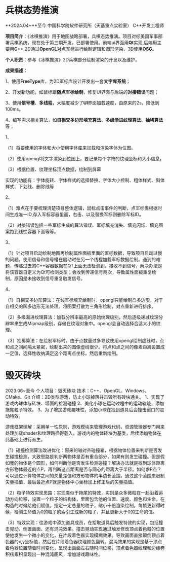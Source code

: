 # 兵棋态势推演

**2024.04~**至今       中国科学院软件研究所（天基重点实验室）    C++开发工程师

**项目简介**：《冰棋推演》用于地图战略部署，兵棋态势推演。项目对标美国军事部署兵棋系统，现在处于第三期开发，已部署使用。前端ui界面用**Qt**实现,后端用主要用**C++**,2D通过**OpenGL**对点军标进行绘制逻辑和图形渲染，3D使用**OSG**。

**个人职责**：参与《冰棋推演》2D兵棋部分绘制渲染的开发以及维护。

**成果描述：**

1、使用**FreeType**库，为2D军标库设计开发出一套**文字库系统**；

2、开发新功能，如鼠标跟**随点军标绘制**，修复UI界面与后端的**对接错误**问题；

3、使用**信号槽**、**多线程**，大幅度减少了**UI**界面加载速度，由原来的2s，降低到100ms。

4、编写需求相关算法，如**自相交多边形填充算法**、**多级渐进纹理算法**、**抽稀算法**等；



1、

（1）将要使用的字体和大小使用字体库来加载和渲染字体为位图。

（2）使用opengl将文字渲染到位图上，要记录每个字符的纹理坐标和大小信息。

（3）根据位置、纹理坐标顶点数据，绘制到屏幕

实现的功能有：字体旋转、字体样式的选择替换、字体大小控制、粗体样式、斜体样式、下划线、删除线等

2、

（1）难点在于要梳理清楚项目整体逻辑，鼠标点击事件的判断，点军标类根据时间生成唯一ID,存入军标容器里面，右击、以及替换军标则删除军标ID。

（2）对接错误包括一些军标生成的算法错误、军标填充消失、填充闪烁、填充图案跑到线性容器下面等等。

3、

（1）针对项目启动绘制地图再绘制属性面板里面的军标数据，导致项目启动过慢的问题，使用信号和信号槽在启动时在另一个线程加载军标数据绘制。遇到的难题，传递过去的C++容器数据在QT上面无法检测到，接收不到信号，解决办法是将该容器自定义为Qt可检测类型；会收到传递信号两次，导致属性面板重复绘制，原因是未接收到信号重复触发信号。

4、

（1）自相交多边形算法：在线军标填充绘制时，opengl只能绘制凸多边形，对于自相交的凹多边形无法处理。将图案打散为三角形绘制，对点重新进行排序。

（2）多级渐进纹理算法：加载分辨率最高的原始纹理级别，然后逐级递减纹理分辨率来生成Mipmap级别，存储在纹理对象中。opengl会自动选择合适大小的纹理。

（3）抽稀算法：在绘制军标时，由于点数量过多导致使用opengl绘制虚线时，点和点之间间隔太紧密，绘制出来的图像虚线很少。将点和点之间的像素距离设置成一定值，选择性收纳满足这个距离点坐标。然后重新绘制。

# 毁灭砖块

2023.06~至今          个人项目：毁灭砖块          技术：C++、OpenGL、Windows、CMake、Git
介绍：2D类型游戏，防止小球掉落并击毁所有砖块通关。
1、实现了游戏内球体与砖块、墙面的检测碰撞
2、美化小球在运动过程中的运动轨迹，添加拖尾粒子特效。
3、为了增加游戏趣味性，添加小球在捡到道具后会撞击窗口的震动特效。

游戏框架理解：采用单一性原则，游戏模块来管理游戏代码，资源管理器专门用来处理加载shader和纹理路径得载入。游戏内的物体砖块为基类，后续添加物体在此基础上进行派生。

（1）碰撞检测算法改进优化：原来的轴对齐碰撞箱，根据物体位置来判断是否发生碰撞检测，大致思路是判断两物体是否有重合部分，如果有则发生碰撞。但是假如我的物体是个圆形，如何判断他是否发生检测碰撞？解决办法就是找到球体距离方形物体最近的点P，再判断这点距离是否与圆心的距离大于半径。如何求P点？可以通过计算物体之间的矢量差值和方形物体的半边长范围，通过这个范围来限制矢量插值，最后最近点P就是物体中心坐标加上修正后的矢量插值。

（2）粒子特效实现思路：实现类似于拖尾的特效，实则是众多微粒在一起沿着运动方向位移，设置一个粒子的结构体，里面包含他的位置、速度、颜色和生命，在构造的时候给他们赋值。指定一定总量的粒子，缩小十倍渲染绘制。每帧更新得时候，检测生命值为0的粒子的索引生成新的粒子，并且更新大于0的生命的值。

（3）特效实现：往游戏中添加道具成员，在拾取道具后触发特效的实现，包括撞击晃动、倒置画面、还有混沌效果。撞击晃动实现通过触发修改顶点着色器的位置使他发生一个微小的变化，在片段着色器实现模糊效果。导致画面直接颠倒顶点着色器的x,y坐标值，然后在片段着色器纹理颜色翻转。混沌效果的实现是基于顶点着色器位置随着时间变化，呈现出画面左右随时间位移，顶点着色器纹理和边缘卷积核乘积呈现出一种混沌画风，增加游戏趣味性。